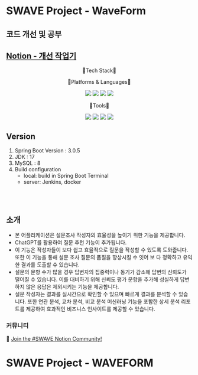 # SWAVE Project - WaveForm
## 코드 개선 및 공부
## [Notion - 개선 작업기](https://tomy8964.notion.site/Swave-WaveForm-59f2b958343d49818afe3e94365ca918?pvs=4)


<div align="center">

 <p>📖Tech Stack📖</p>

 <p>🚉Platforms & Languages🚉</p>
 <img src="https://img.shields.io/badge/SpringBoot-6DB33F?style=flat&logo=SpringBoot&logoColor=white" />

 <img src="https://img.shields.io/badge/Java-007396?style=flat&logo=Conda-Forge&logoColor=white" />

 <img src="https://img.shields.io/badge/MySQL-4479A1?style=flat&logo=MySQL&logoColor=white"/>

 <img src="https://img.shields.io/badge/Redis-DC382D?style=flat&logo=Redis&logoColor=white"/>

<p>🔋Tools🔋</p>

<img src="https://img.shields.io/badge/IntelliJ IDEA-000000?style=flat&logo=IntelliJ IDEA&logoColor=white" />
<img src="https://img.shields.io/badge/JUnit5-25A162?style=flat&logo=JUnit5&logoColor=white" />
<img src="https://img.shields.io/badge/GitHub-181717?style=flat&logo=GitHub&logoColor=white" />
<img src="https://img.shields.io/badge/Jenkins-D24939?style=flat&logo=Jenkins&logoColor=white" />


 </div>

## Version
1. Spring Boot Version : 3.0.5
2. JDK : 17
3. MySQL : 8
4. Build configuration
   - local: build in Spring Boot Terminal
   - server: Jenkins, docker




</br>
</br>
<h2>소개</h2>

- 본 어플리케이션은 설문조사 작성자의 효율성을 높이기 위한 기능을 제공합니다.    
- ChatGPT를 활용하여 질문 추천 기능이 추가됩니다.    
- 이 기능은 작성자들이 보다 쉽고 효율적으로 질문을 작성할 수 있도록 도와줍니다. 또한 이 기능을 통해 설문 조사 질문의 품질을 향상시킬 수 잇어 보
다 정확하고 유익한 결과를 도출할 수 있습니다.    
- 설문의 문항 수가 많을 경우 답변자의 집중력이나 동기가 감소해 답변의 신뢰도가 떨어질 수 있습니다. 이를 대비하기 위해 신뢰도 평가 문항을
추가해 성실하게 답변하지 않은 응답은 제외시키는 기능을 제공합니다.   
- 설문 작성자는 결과를 실시간으로 확인할 수 있으며 빠르게 결과를 분석할 수 있습니다. 또한 연관 분석, 교차 분석, 비교 분석 머신러닝 기능을
포함한 상세 분석 리포트를 제공하여 효과적인 비즈니스 인사이트를 제공할 수 있습니다.   

### 커뮤니티

💬 [Join the #SWAVE Notion Community!](https://dogfactory.notion.site/KEA-PROJECT-1da977c636264af292055b41e0909454?pvs=4)

# SWAVE Project - WAVEFORM

